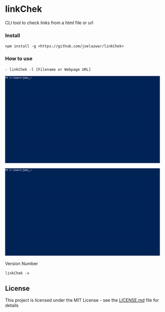 # linkChek

CLI tool to check links from a html file or url

### Install

```
npm install -g <https://github.com/joelazwar/linkChek>
```

### How to use

```
- linkChek -l [Filename or Webpage URL]
```

![GIF PREVIEW](assets/filepreview.gif)

![GIF PREVIEW](assets/htmlpreview.gif)

Version Number

```
linkChek -v
```

## License

This project is licensed under the MIT License - see the [LICENSE.md](LICENSE.md) file for details